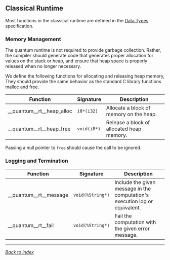 ## Classical Runtime

Most functions in the classical runtime are defined in the
[Data Types](Data-Types.md) specification.

### Memory Management

The quantum runtime is not required to provide garbage collection.
Rather, the compiler should generate code that generates proper allocation
for values on the stack or heap, and ensure that heap space is properly
released when no longer necessary.

We define the following functions for allocating and releasing heap memory,
They should provide the same behavior as the standard C library functions malloc and free.

| Function                  | Signature   | Description |
|---------------------------|-------------|-------------|
| __quantum__rt__heap_alloc | `i8*(i32)`  | Allocate a block of memory on the heap. |
| __quantum__rt__heap_free  | `void(i8*)` | Release a block of allocated heap memory. |

Passing a null pointer to `free` should cause the call to be ignored.

### Logging and Termination

| Function                  | Signature         | Description |
|---------------------------|-------------------|-------------|
| __quantum__rt__message    | `void(%String*)`  | Include the given message in the computation's execution log or equivalent. |
| __quantum__rt__fail       | `void(%String*)`  | Fail the computation with the given error message. |

---
_[Back to index](README.md)_
